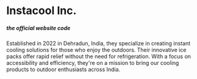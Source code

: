 <h1>Instacool Inc.</h1>
<h5>the official website code</h5>
<p>Established in 2022 in Dehradun, India, they specialize in creating instant cooling solutions 
              for those who enjoy the outdoors. Their innovative ice packs offer rapid relief without the 
              need for refrigeration. With a focus on accessibility and efficiency, they're on a mission to
               bring our cooling products to outdoor enthusiasts across India.</p>

